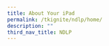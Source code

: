 ```yaml
---
title: About Your iPad
permalink: /tkignite/ndlp/home/
description: ""
third_nav_title: NDLP
---
```

